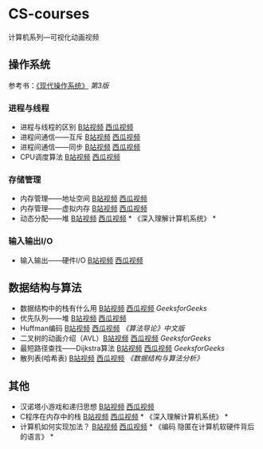 # CS-courses
计算机系列—可视化动画视频


## 操作系统
参考书：[《现代操作系统》](https://book.douban.com/subject/27096665/) *第3版*

### 进程与线程
- 进程与线程的区别 [B站视频](https://www.bilibili.com/video/BV1Wr4y1P7Yr/) [西瓜视频](https://www.ixigua.com/i6926416351611322891/)
- 进程间通信——互斥 [B站视频](https://www.bilibili.com/video/BV1oK4y1n7xH/) [西瓜视频](https://www.ixigua.com/i6929308717422739981/)
- 进程间通信——同步 [B站视频](https://www.bilibili.com/video/BV1Pz4y1m7Hy/) [西瓜视频](https://www.ixigua.com/i6931233743600517635/)
- CPU调度算法 [B站视频](https://www.bilibili.com/video/BV1Kz4y117gZ/) [西瓜视频](https://www.ixigua.com/i6933538059891769864/)

### 存储管理
- 内存管理——地址空间 [B站视频](https://www.bilibili.com/video/BV1oi4y1T7RP/) [西瓜视频](https://www.ixigua.com/i6936087163012383246/)
- 内存管理——虚拟内存 [B站视频](https://www.bilibili.com/video/BV18v411a7Vk/) [西瓜视频](https://www.ixigua.com/i6936087163012383246/)
- 动态分配——堆 [B站视频](https://www.bilibili.com/video/BV19B4y1F7Tj/) [西瓜视频](https://www.ixigua.com/i6963834775740088836/) * 《深入理解计算机系统》 *

### 输入输出I/O
- 输入输出——硬件I/O [B站视频](https://www.bilibili.com/video/BV1iA411L7j2/) [西瓜视频](https://www.ixigua.com/i6952015534254719525/)

## 数据结构与算法
- 数据结构中的栈有什么用 [B站视频](https://www.bilibili.com/video/BV1hp4y1x7u9/) [西瓜视频](https://www.ixigua.com/i6917524794283917837/) *GeeksforGeeks*
- 优先队列——堆 [B站视频](https://www.bilibili.com/video/BV1mB4y1c7we/) [西瓜视频](https://www.ixigua.com/i6959104707868492302/)
- Huffman编码 [B站视频](https://www.bilibili.com/video/BV18V411v7px/) [西瓜视频](https://www.ixigua.com/i6934585368893194755/) *《算法导论》中文版*
- 二叉树的动画介绍（AVL）[B站视频](https://www.bilibili.com/video/BV1L54y147zi/) [西瓜视频](https://www.ixigua.com/i6915269175946510859/) *GeeksforGeeks*
- 最短路径查找——Dijkstra算法 [B站视频](https://www.bilibili.com/video/BV1zz4y1m7Nq/) [西瓜视频](https://www.ixigua.com/i6923011690321838599/) *GeeksforGeeks*
- 散列表(哈希表) [B站视频](https://www.bilibili.com/video/BV1if4y1x7QB/) [西瓜视频](https://www.ixigua.com/i6943906705759535619/) *《数据结构与算法分析》*


## 其他
- 汉诺塔小游戏和递归思想 [B站视频](https://www.bilibili.com/video/BV1Zh411y7XB/) [西瓜视频](https://www.ixigua.com/i6920165656168301059/)
- C程序在内存中的栈 [B站视频](https://www.bilibili.com/video/BV1By4y1x7Yh/) [西瓜视频](https://www.bilibili.com/video/BV1By4y1x7Yh/) * 《深入理解计算机系统》 *
- 计算机如何实现加法？ [B站视频](https://www.bilibili.com/video/BV1q5411g7Eb/) [西瓜视频](https://www.ixigua.com/i6955305458504729125/) * 《编码 隐匿在计算机软硬件背后的语言》 *
